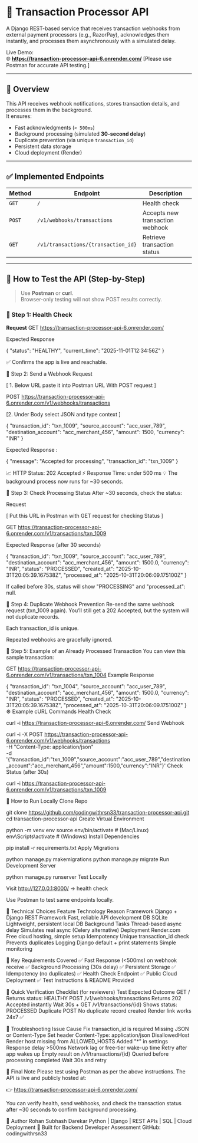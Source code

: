 # 💸 Transaction Processor API

A Django REST-based service that receives transaction webhooks from external payment processors (e.g., RazorPay), acknowledges them instantly, and processes them asynchronously with a simulated delay.

Live Demo:  
🌐 **https://transaction-processor-api-6.onrender.com/**  [Please use Postman for accurate API testing.]

---

## 🧾 Overview

This API receives webhook notifications, stores transaction details, and processes them in the background.  
It ensures:
- Fast acknowledgments (`< 500ms`)
- Background processing (simulated **30-second delay**)
- Duplicate prevention (via unique `transaction_id`)
- Persistent data storage
- Cloud deployment (Render)

---

## ✅ Implemented Endpoints

| Method | Endpoint | Description |
|--------|-----------|-------------|
| `GET` | `/` | Health check |
| `POST` | `/v1/webhooks/transactions` | Accepts new transaction webhook |
| `GET` | `/v1/transactions/{transaction_id}` | Retrieve transaction status |

---

## 🧪 How to Test the API (Step-by-Step)

> Use **Postman** or **curl**.  
> Browser-only testing will not show POST results correctly.

### 🔹 Step 1: Health Check
**Request**
GET https://transaction-processor-api-6.onrender.com/




Expected Response

{
  "status": "HEALTHY",
  "current_time": "2025-11-01T12:34:56Z"
}

✅ Confirms the app is live and reachable.

🔹 Step 2: Send a Webhook
Request


[ 1. Below URL paste it into Postman URL With POST request ]
  
POST https://transaction-processor-api-6.onrender.com/v1/webhooks/transactions



[2. Under Body select JSON and type context ]

{
  "transaction_id": "txn_1009",
  "source_account": "acc_user_789",
  "destination_account": "acc_merchant_456",
  "amount": 1500,
  "currency": "INR"
}

Expected Response :

{
  "message": "Accepted for processing",
  "transaction_id": "txn_1009"
}


📈 HTTP Status: 202 Accepted
⚡ Response Time: under 500 ms
💡 The background process now runs for ~30 seconds.

🔹 Step 3: Check Processing Status
After ~30 seconds, check the status:

Request


[ Put this URL in Postman with GET request for checking Status ]

GET https://transaction-processor-api-6.onrender.com/v1/transactions/txn_1009

Expected Response (after 30 seconds)


{
  "transaction_id": "txn_1009",
  "source_account": "acc_user_789",
  "destination_account": "acc_merchant_456",
  "amount": 1500.0,
  "currency": "INR",
  "status": "PROCESSED",
  "created_at": "2025-10-31T20:05:39.167538Z",
  "processed_at": "2025-10-31T20:06:09.175100Z"
}

If called before 30s, status will show "PROCESSING" and "processed_at": null.

🔹 Step 4: Duplicate Webhook Prevention
Re-send the same webhook request (txn_1009 again).
You’ll still get a 202 Accepted, but the system will not duplicate records.

Each transaction_id is unique.

Repeated webhooks are gracefully ignored.

🔹 Step 5: Example of an Already Processed Transaction
You can view this sample transaction:


GET https://transaction-processor-api-6.onrender.com/v1/transactions/txn_1004
Example Response


{
  "transaction_id": "txn_1004",
  "source_account": "acc_user_789",
  "destination_account": "acc_merchant_456",
  "amount": 1500.0,
  "currency": "INR",
  "status": "PROCESSED",
  "created_at": "2025-10-31T20:05:39.167538Z",
  "processed_at": "2025-10-31T20:06:09.175100Z"
}
⚙️ Example cURL Commands
Health Check


curl -i https://transaction-processor-api-6.onrender.com/
Send Webhook


curl -i -X POST https://transaction-processor-api-6.onrender.com/v1/webhooks/transactions \
  -H "Content-Type: application/json" \
  -d '{"transaction_id":"txn_1009","source_account":"acc_user_789","destination_account":"acc_merchant_456","amount":1500,"currency":"INR"}'
Check Status (after 30s)


curl -i https://transaction-processor-api-6.onrender.com/v1/transactions/txn_1009

🧰 How to Run Locally
Clone Repo


git clone https://github.com/codingwithrsn33/transaction-processor-api.git
cd transaction-processor-api
Create Virtual Environment


python -m venv env
source env/bin/activate  # (Mac/Linux)
env\Scripts\activate     # (Windows)
Install Dependencies


pip install -r requirements.txt
Apply Migrations


python manage.py makemigrations
python manage.py migrate
Run Development Server


python manage.py runserver
Test Locally

Visit http://127.0.0.1:8000/ → health check

Use Postman to test same endpoints locally.

🧠 Technical Choices
Feature	Technology	Reason
Framework	Django + Django REST Framework	Fast, reliable API development
DB	SQLite	Lightweight, persistent local DB
Background Tasks	Thread-based async delay	Simulates real async (Celery alternative)
Deployment	Render.com	Free cloud hosting, simple setup
Idempotency	Unique transaction_id check	Prevents duplicates
Logging	Django default + print statements	Simple monitoring

🧩 Key Requirements Covered
✅ Fast Response (<500ms) on webhook receive
✅ Background Processing (30s delay)
✅ Persistent Storage
✅ Idempotency (no duplicates)
✅ Health Check Endpoint
✅ Public Cloud Deployment
✅ Test Instructions & README Provided

🚀 Quick Verification Checklist (for reviewers)
Test	Expected Outcome
GET /	Returns status: HEALTHY
POST /v1/webhooks/transactions	Returns 202 Accepted instantly
Wait 30s + GET /v1/transactions/{id}	Shows status: PROCESSED
Duplicate POST	No duplicate record created
Render link works 24x7	✅

🧩 Troubleshooting
Issue	Cause	Fix
transaction_id is required	Missing JSON or Content-Type	Set header Content-Type: application/json
DisallowedHost	Render host missing from ALLOWED_HOSTS	Added "*" in settings
Response delay >500ms	Network lag or free-tier wake-up time	Retry after app wakes up
Empty result on /v1/transactions/{id}	Queried before processing completed	Wait 30s and retry

💬 Final Note 
Please test using Postman as per the above instructions.
The API is live and publicly hosted at:

👉 https://transaction-processor-api-6.onrender.com/

You can verify health, send webhooks, and check the transaction status after ~30 seconds to confirm background processing.

🧱 Author
Rohan Subhash Darekar
Python | Django | REST APIs | SQL | Cloud Deployment
📍 Built for Backend Developer Assessment
GitHub: codingwithrsn33


